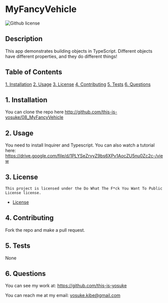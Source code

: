 # MyFancyVehicle

![Github license](https://img.shields.io/badge/license-Do_What_The_F*ck_You_Want_To_Public_License-blue.svg)

## Description

This app demonstrates building objects in TypeScript. Different objects have different properties, and they do different things!

## Table of Contents

[1. Installation](#1-installation)
[2. Usage](#2-usage)
[3. License](#3-license)
[4. Contributing](#4-contributing)
[5. Tests](#5-tests)
[6. Questions](#6-questions)

## 1. Installation

You can clone the repo here http://github.com/this-is-yosuke/08_MyFancyVehicle

## 2. Usage

You need to install Inquirer and Typescript. You can also watch a tutorial here: https://drive.google.com/file/d/1PLYSeZrvyZ9bs6XPv1AocZU5nu0Zc2c-/view 

## 3. License

    This project is licensed under the Do What The F*ck You Want To Public License license.

* [License](#License)

## 4. Contributing

Fork the repo and make a pull request.

## 5. Tests

None

## 6. Questions

You can see my work at:
https://github.com/this-is-yosuke

You can reach me at my email:
yosuke.kibe@gmail.com
